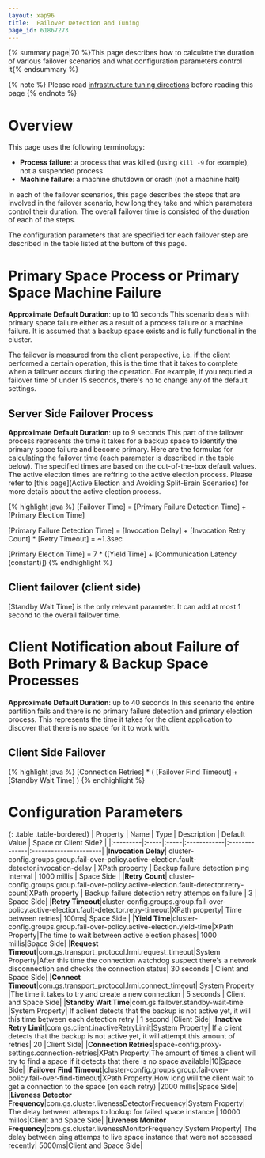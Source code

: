 ```yaml
---
layout: xap96
title:  Failover Detection and Tuning
page_id: 61867273
---
```


{% summary page|70 %}This page describes how to calculate the duration of various failover scenarios and what configuration parameters control it{% endsummary %}

{% note %}
Please read [infrastructure tuning directions](/xap96/tuning-infrastructure.html) before reading this page
{% endnote %}

# Overview

This page uses the following terminology:

- **Process failure**: a process that was killed (using `kill -9` for example), not a suspended process
- **Machine failure**: a machine shutdown or crash (not a machine halt)

In each of the failover scenarios, this page describes the steps that are involved in the failover scenario, how long they take and which parameters control their duration. The overall failover time is consisted of the duration of each of the steps.

The configuration parameters that are specified for each failover step are described in the table listed at the buttom of this page.

# Primary Space Process or Primary Space Machine Failure

**Approximate Default Duration**: up to 10 seconds
This scenario deals with primary space failure either as a result of a process failure or a machine failure. It is assumed that a backup space exists and is fully functional in the cluster.

The failover is measured from the client perspective, i.e. if the client performed a certain operation, this is the time that it takes to complete when a failover occurs during the operation.
For example, if you requried a failover time of under 15 seconds, there's no to change any of the default settings.

## Server Side Failover Process

**Approximate Default Duration**: up to 9 seconds
This part of the failover process represents the time it takes for a backup space to identify the primary space failure and become primary.
Here are the formulas for calculating the failover time (each parameter is described in the table below). The specified times are based on the out-of-the-box default values.
The active election times are reffring to the active election process. Please refer to [this page](Active Election and Avoiding Split-Brain Scenarios) for more details about the active election process.

{% highlight java %}
[Failover Time] = [Primary Failure Detection Time] + [Primary Election Time]

[Primary Failure Detection Time] = [Invocation Delay] + [Invocation Retry Count] * [Retry Timeout] = ~1.3sec

[Primary Election Time] = 7 * ([Yield Time] + [Communication Latency (constant)])
{% endhighlight %}

## Client failover (client side)

\[Standby Wait Time\] is the only relevant parameter. It can add at most 1 second to the overall failover time.

# Client Notification about Failure of Both Primary & Backup Space Processes

**Approximate Default Duration**: up to 40 seconds
In this scenario the entire partition fails and there is no primary failure detection and primary election process. This represents the time it takes for the client application to discover that there is no space for it to work with.

## Client Side Failover

{% highlight java %}
[Connection Retries] * ( [Failover Find Timeout] + [Standby Wait Time] )
{% endhighlight %}

# Configuration Parameters

{: .table .table-bordered}
| Property | Name | Type | Description | Default Value | Space or Client Side? |
|:---------|:-----|:-----|:------------|:--------------|:----------------------|
|**Invocation Delay**| cluster-config.groups.group.fail-over-policy.active-election.fault-detector.invocation-delay | XPath property | Backup failure detection ping interval | 1000 millis |	Space Side |
|**Retry Count**| cluster-config.groups.group.fail-over-policy.active-election.fault-detector.retry-count|XPath property | Backup failure detection retry attemps on failure | 3 | Space Side|
|**Retry Timeout**|cluster-config.groups.group.fail-over-policy.active-election.fault-detector.retry-timeout|XPath property| Time between retries| 100ms| Space Side |
|**Yield Time**|cluster-config.groups.group.fail-over-policy.active-election.yield-time|XPath Property|The time to wait between active election phases|	1000 millis|Space Side|
|**Request Timeout**|com.gs.transport_protocol.lrmi.request_timeout|System Property|After this time the connection watchdog suspect there's a network disconnection and checks the connection status| 30 seconds | Client and Space Side|
|**Connect Timeout**|com.gs.transport_protocol.lrmi.connect_timeout| System Property |The time it takes to try and create a new connection | 5 seconds | Client and Space Side|
|**Standby Wait Time**|com.gs.failover.standby-wait-time |System Property| If aclient detects that the backup is not active yet, it will this time between each detection retry | 1 second |Client Side|
|**Inactive Retry Limit**|com.gs.client.inactiveRetryLimit|System Property| If a client detects that the backup is not active yet, it will attempt this amount of retries| 20	|Client Side|
|**Connection Retries**|space-config.proxy-settings.connection-retries|XPath Property|The amount of times a client will try to find a space if it detects that there is no space available|10|Space Side|
|**Failover Find Timeout**|cluster-config.groups.group.fail-over-policy.fail-over-find-timeout|XPath Property|How long will the client wait to get a connection to the space (on each retry) |2000 millis|Space Side|
|**Liveness Detector Frequency**|com.gs.cluster.livenessDetectorFrequency|System Property| The delay between attemps to lookup for failed space instance | 10000 millos|Client and Space Side|
|**Liveness Monitor Frequency**|com.gs.cluster.livenessMonitorFrequency|System Property| The delay between ping attemps to live space instance that were not accessed recently|	5000ms|Client and Space Side|
